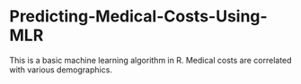 # Predicting-Medical-Costs-Using-MLR
This is a basic machine learning algorithm in R. Medical costs are correlated with various demographics. 
